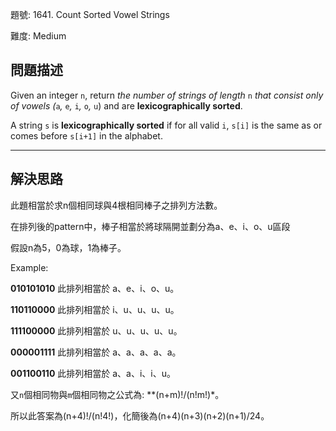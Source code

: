 題號: 1641. Count Sorted Vowel Strings

難度: Medium

## 問題描述
Given an integer `n`, return *the number of strings of length* `n` *that consist only of vowels (*`a`*,* `e`*,* `i`*,* `o`*,* `u`) and are **lexicographically sorted**.

A string `s` is **lexicographically sorted** if for all valid `i`, `s[i]` is the same as or comes before `s[i+1]` in the alphabet.

---
## 解決思路
此題相當於求n個相同球與4根相同棒子之排列方法數。

在排列後的pattern中，棒子相當於將球隔開並劃分為a、e、i、o、u區段

假設n為5，0為球，1為棒子。

Example:

**010101010** 此排列相當於 a、e、i、o、u。

**110110000** 此排列相當於 i、u、u、u、u。

**111100000** 此排列相當於 u、u、u、u、u。

**000001111** 此排列相當於 a、a、a、a、a。

**001100110** 此排列相當於 a、a、i、i、u。

又`n`個相同物與`m`個相同物之公式為: **(n+m)!/(n!m!)*。

所以此答案為(n+4)!/(n!4!)，化簡後為(n+4)(n+3)(n+2)(n+1)/24。